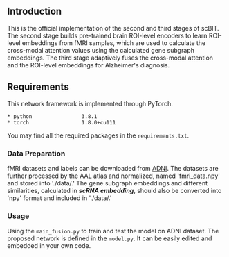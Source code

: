 ## Introduction
This is the official implementation of the second and third stages of scBIT. 
The second stage builds pre-trained brain ROI-level encoders to learn ROI-level embeddings from fMRI samples, which are used to calculate the cross-modal attention values using the calculated gene subgraph embeddings. 
The third stage adaptively fuses the cross-modal attention and the ROI-level embeddings for Alzheimer's diagnosis.

## Requirements

This network framework is implemented through PyTorch.

```
* python                3.8.1
* torch                 1.8.0+cu111
```
You may find all the required packages in the  ```requirements.txt```.

### Data Preparation
fMRI datasets and labels can be downloaded from [ADNI](https://adni.loni.usc.edu/). The datasets are further processed by the AAL atlas and normalized, named 'fmri_data.npy' and stored into './data/.' The gene subgraph embeddings and different similarities, calculated in **_scRNA embedding_**, should also be converted into 'npy' format and included in './data/.'

### Usage
Using the ```main_fusion.py``` to train and test the model on ADNI dataset. The proposed network is defined in the ```model.py```. It can be easily edited and embedded in your own code.



